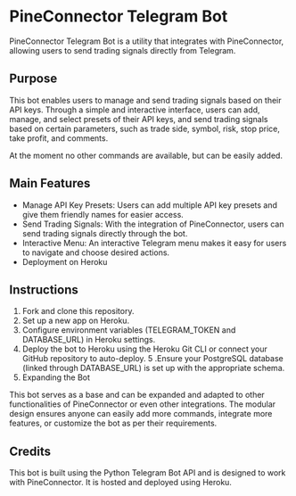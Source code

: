 # PineConnector Telegram Bot
PineConnector Telegram Bot is a utility that integrates with PineConnector, allowing users to send trading signals directly from Telegram.

## Purpose
This bot enables users to manage and send trading signals based on their API keys. Through a simple and interactive interface, users can add, manage, and select presets of their API keys, and send trading signals based on certain parameters, such as trade side, symbol, risk, stop price, take profit, and comments.

At the moment no other commands are available, but can be easily added.

## Main Features
* Manage API Key Presets: Users can add multiple API key presets and give them friendly names for easier access.
* Send Trading Signals: With the integration of PineConnector, users can send trading signals directly through the bot.
* Interactive Menu: An interactive Telegram menu makes it easy for users to navigate and choose desired actions.
* Deployment on Heroku

## Instructions
1. Fork and clone this repository.
2. Set up a new app on Heroku.
3. Configure environment variables (TELEGRAM_TOKEN and DATABASE_URL) in Heroku settings.
4. Deploy the bot to Heroku using the Heroku Git CLI or connect your GitHub repository to auto-deploy.
5 .Ensure your PostgreSQL database (linked through DATABASE_URL) is set up with the appropriate schema.
6. Expanding the Bot

This bot serves as a base and can be expanded and adapted to other functionalities of PineConnector or even other integrations. The modular design ensures anyone can easily add more commands, integrate more features, or customize the bot as per their requirements.

## Credits
This bot is built using the Python Telegram Bot API and is designed to work with PineConnector. It is hosted and deployed using Heroku.
